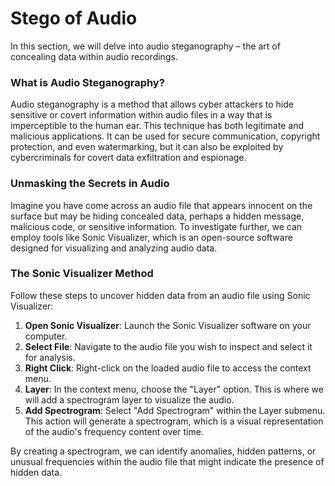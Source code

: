 # Stego of Audio

In this section, we will delve into audio steganography – the art of concealing data within audio recordings.

### What is Audio Steganography?

Audio steganography is a method that allows cyber attackers to hide sensitive or covert information within audio files in a way that is imperceptible to the human ear. This technique has both legitimate and malicious applications. It can be used for secure communication, copyright protection, and even watermarking, but it can also be exploited by cybercriminals for covert data exfiltration and espionage.

### Unmasking the Secrets in Audio

Imagine you have come across an audio file that appears innocent on the surface but may be hiding concealed data, perhaps a hidden message, malicious code, or sensitive information. To investigate further, we can employ tools like Sonic Visualizer, which is an open-source software designed for visualizing and analyzing audio data.

### The Sonic Visualizer Method

Follow these steps to uncover hidden data from an audio file using Sonic Visualizer:

1. **Open Sonic Visualizer**: Launch the Sonic Visualizer software on your computer.
2. **Select File**: Navigate to the audio file you wish to inspect and select it for analysis.
3. **Right Click**: Right-click on the loaded audio file to access the context menu.
4. **Layer**: In the context menu, choose the "Layer" option. This is where we will add a spectrogram layer to visualize the audio.
5. **Add Spectrogram**: Select "Add Spectrogram" within the Layer submenu. This action will generate a spectrogram, which is a visual representation of the audio's frequency content over time.

By creating a spectrogram, we can identify anomalies, hidden patterns, or unusual frequencies within the audio file that might indicate the presence of hidden data.
